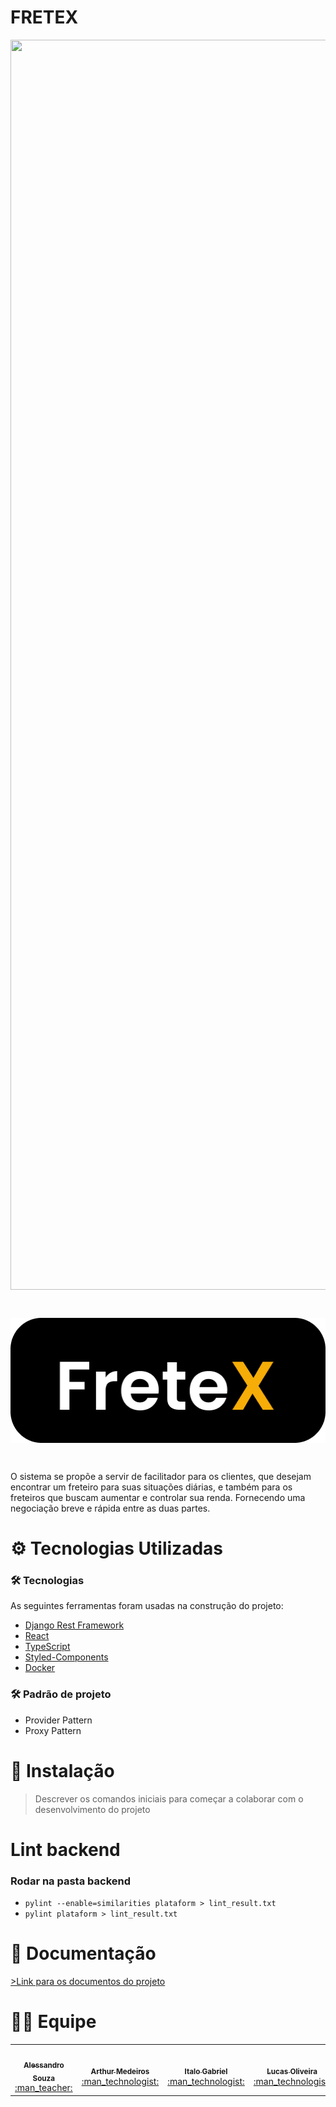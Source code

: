 # FRETEX

<p align="center">
<img src="docs/LandingPage.png" width="1882" height="2000" align="center"/>





&nbsp;
</p>
<p align="center">
<img src="docs/FreteX.png" width="508" height="200" align="center"/>



&nbsp;
</p>
<p>
O sistema se propõe a servir de facilitador para os clientes, que desejam encontrar um freteiro para suas situações diárias, e também para os freteiros que buscam aumentar e controlar sua renda. Fornecendo uma negociação breve e rápida entre as duas partes.
</p>

# ⚙️ Tecnologias Utilizadas

### 🛠 Tecnologias

As seguintes ferramentas foram usadas na construção do projeto:

- [Django Rest Framework](https://www.django-rest-framework.org/)
- [React](https://pt-br.reactjs.org/)
- [TypeScript](https://www.typescriptlang.org/)
- [Styled-Components](https://styled-components.com/)
- [Docker](https://www.docker.com/)

### 🛠 Padrão de projeto

- Provider Pattern
- Proxy Pattern

# 🔧 Instalação

>Descrever os comandos iniciais para começar a colaborar com o desenvolvimento do projeto

# Lint backend
### Rodar na pasta backend
* `pylint --enable=similarities plataform > lint_result.txt`
* `pylint plataform > lint_result.txt`


# 📄 Documentação

[>Link para os documentos do projeto](https://github.com/tads-cnat/fretex/tree/main/docs)



# ✍🏼 Equipe

<table>
  <tr>
    <td align="center"><a href="https://github.com/alessandrojsouza"><img style="border-radius: 50%;" src="https://avatars.githubusercontent.com/u/24280654?v=4" width="100px;" alt=""/><br /><sub><b>Alessandro Souza</b></sub></a><br /><a href="https://github.com/alessandrojsouza" title="Orientador">:man_teacher:</a></td>
    <td align="center"><a href="https://github.com/ArthurOnly"><img style="border-radius: 50%;" src="https://avatars.githubusercontent.com/u/56327949?v=4" width="100px;" alt=""/><br /><sub><b>Arthur Medeiros</b></sub></a><br /><a href="https://github.com/ArthurOnly" title="Dev">:man_technologist:</a></td>
    <td align="center"><a href="https://github.com/ItaloGSM"><img style="border-radius: 50%;" src="https://avatars.githubusercontent.com/u/94062715?v=4" width="100px;" alt=""/><br /><sub><b>Italo Gabriel</b></sub></a><br /><a href="https://github.com/ItaloGSM" title="Dev">:man_technologist:</a></td>
    <td align="center"><a href="https://github.com/Lucas-Veras"><img style="border-radius: 50%;" src="https://avatars.githubusercontent.com/u/83588582?v=4" width="100px;" alt=""/><br /><sub><b>Lucas Oliveira</b></sub></a><br /><a href="https://github.com/Lucas-Veras" title="Dev">:man_technologist:</a></td>
    <td align="center"><a href="https://github.com/c4nt"><img style="border-radius: 50%;" src="https://avatars.githubusercontent.com/u/78828376?v=4" width="100px;" alt=""/><br /><sub><b>Marcos (inativo)</b></sub></a><br /><a href="https://github.com/c4nt" title="Dev">:x:</a></td>
    <td align="center"><a href="https://github.com/MathewsDantas"><img style="border-radius: 50%;" src="https://avatars.githubusercontent.com/u/94187504?v=4" width="100px;" alt=""/><br /><sub><b>Mathews Dantas</b></sub></a><br /><a href="https://github.com/MathewsDantas" title="Dev">:man_technologist:</a></td>
     <td align="center"><a href="https://github.com/savio-84"><img style="border-radius: 50%;" src="https://avatars.githubusercontent.com/u/62775935?v=4" width="100px;" alt=""/><br /><sub><b>Sávio Araújo</b></sub></a><br /><a href="https://github.com/savio-84" title="Dev">:man_technologist:</a></td>
  </tr>
</table>
